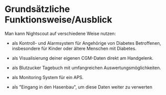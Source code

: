 # Grundsätzliche Funktionsweise/Ausblick

Man kann Nightscout auf verschiedene Weise nutzen:

* als Kontroll- und Alarmsystem für Angehörige von Diabetes Betroffenen, insbesondere für Kinder oder ältere Menschen mit Diabetes.

* als Visualisierung deiner eigenen CGM-Daten direkt am Handgelenk.

* als Blutzucker Tagebuch mit umfangreichen Auswertungsmöglichkeiten.
 
* als Monitoring System für ein APS.

* als "Eingang in den Hasenbau", um diese Daten weiter zu verwerten
